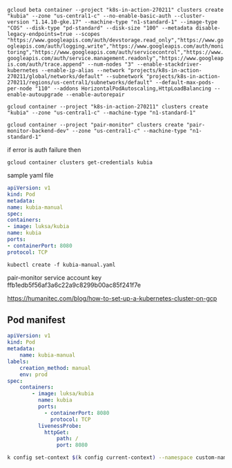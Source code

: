 `gcloud beta container --project "k8s-in-action-270211" clusters create "kubia" --zone "us-central1-c" --no-enable-basic-auth --cluster-version "1.14.10-gke.17" --machine-type "n1-standard-1" --image-type "COS" --disk-type "pd-standard" --disk-size "100" --metadata disable-legacy-endpoints=true --scopes "https://www.googleapis.com/auth/devstorage.read_only","https://www.googleapis.com/auth/logging.write","https://www.googleapis.com/auth/monitoring","https://www.googleapis.com/auth/servicecontrol","https://www.googleapis.com/auth/service.management.readonly","https://www.googleapis.com/auth/trace.append" --num-nodes "3" --enable-stackdriver-kubernetes --enable-ip-alias --network "projects/k8s-in-action-270211/global/networks/default" --subnetwork "projects/k8s-in-action-270211/regions/us-central1/subnetworks/default" --default-max-pods-per-node "110" --addons HorizontalPodAutoscaling,HttpLoadBalancing --enable-autoupgrade --enable-autorepair`



`gcloud container --project "k8s-in-action-270211" clusters create "kubia" --zone "us-central1-c" --machine-type "n1-standard-1"`

`gcloud container --project "pair-monitor" clusters create "pair-monitor-backend-dev" --zone "us-central1-c" --machine-type "n1-standard-1"`


if error is auth failure then

`gcloud container clusters get-credentials kubia`


sample yaml file
```yaml
apiVersion: v1
kind: Pod
metadata:
name: kubia-manual
spec:
containers:
- image: luksa/kubia
name: kubia
ports:
- containerPort: 8080
protocol: TCP
```
`kubectl create -f kubia-manual.yaml`


pair-monitor service account key ffb1edb5f56af3a6c22a9c8299b00ac85f241f7e


https://humanitec.com/blog/how-to-set-up-a-kubernetes-cluster-on-gcp

Pod manifest
------
```yaml
apiVersion: v1
kind: Pod
metadata:
	name: kubia-manual
labels:
	creation_method: manual
	env: prod
spec:
	containers:
		- image: luksa/kubia
	      name: kubia
		  ports:
			- containerPort: 8080
			  protocol: TCP
		  livenessProbe:
			httpGet:
				path: /
				port: 8080
```

```bash
k config set-context $(k config current-context) --namespace custom-namespace
```